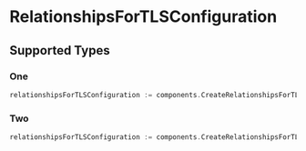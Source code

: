 # RelationshipsForTLSConfiguration


## Supported Types

### One

```go
relationshipsForTLSConfiguration := components.CreateRelationshipsForTLSConfigurationOne(components.One{/* values here */})
```

### Two

```go
relationshipsForTLSConfiguration := components.CreateRelationshipsForTLSConfigurationTwo(components.Two{/* values here */})
```

